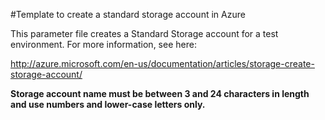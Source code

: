 #Template to create a standard storage account in Azure

This parameter file creates a Standard Storage account for a test environment. For more information, see here:

http://azure.microsoft.com/en-us/documentation/articles/storage-create-storage-account/

<strong>Storage account name must be between 3 and 24 characters in length and use numbers and lower-case letters only.</strong>